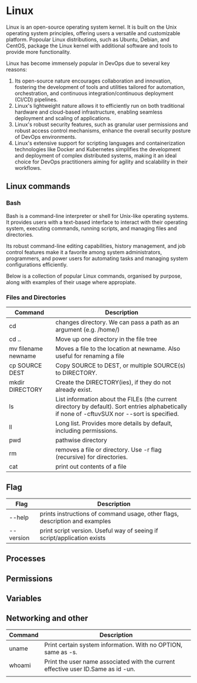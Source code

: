 # Linux
Linux is an open-source operating system kernel. It is built on the Unix operating system principles, offering users a versatile and customizable platform. Popoular Linux distributions, such as Ubuntu, Debian, and CentOS, package the Linux kernel with additional software and tools to provide more functionality.

Linux has become immensely popular in DevOps due to several key reasons: 
1) Its open-source nature encourages collaboration and innovation, fostering the development of tools and utilities tailored for automation, orchestration, and continuous integration/continuous deployment (CI/CD) pipelines. 
2) Linux's lightweight nature allows it to efficiently run on both traditional hardware and cloud-based infrastructure, enabling seamless deployment and scaling of applications. 
3) Linux's robust security features, such as granular user permissions and robust access control mechanisms, enhance the overall security posture of DevOps environments. 
4) Linux's extensive support for scripting languages and containerization technologies like Docker and Kubernetes simplifies the development and deployment of complex distributed systems, making it an ideal choice for DevOps practitioners aiming for agility and scalability in their workflows.

## Linux commands
### Bash
Bash is a command-line interpreter or shell for Unix-like operating systems. It provides users with a text-based interface to interact with their operating system, executing commands, running scripts, and managing files and directories. 

Its robust command-line editing capabilities, history management, and job control features make it a favorite among system administrators, programmers, and power users for automating tasks and managing system configurations efficiently.

Below is a collection of popular Linux commands, organised by purpose, along with examples of their usage where appropiate.

### Files and Directories

| Command | Description                                                     |
| ----  | ----------------------------------------------------------------- |
| cd    | changes directory. We can pass a path as an argument (e.g. /home/)|
| cd .. | Move up one directory in the file tree                            |
| mv filename newname | Moves a file to the location at newname. Also useful for renaming a file
| cp SOURCE DEST  | Copy SOURCE to DEST, or multiple SOURCE(s) to DIRECTORY.
| mkdir  DIRECTORY  | Create the DIRECTORY(ies), if they do not already exist.   |
| ls        | List information about the FILEs (the current directory by default). Sort entries alphabetically if none of -cftuvSUX nor --sort is specified.
| ll          | Long list. Provides more details by default, including permissions.
| pwd         | pathwise directory
|  rm  | removes a file or directory. Use -r flag (recursive) for directories. |
| cat  | print out contents of a file                                          |


## Flag
| Flag | Description                                                     |
| ----  | ----------------------------------------------------------------- |
|  --help  | prints instructions of command usage, other flags, description and examples
| --version  | print script version. Useful way of seeing if script/application exists |
 

## Processes

## Permissions

## Variables

## Networking and other 
| Command | Description                                                     |
| -----  | ---------------------------------------------------------------- |
| uname  | Print certain system information.  With no OPTION, same as -s.   |
| whoami | Print the user name associated with the current effective user ID.Same as id -un.
|        |
